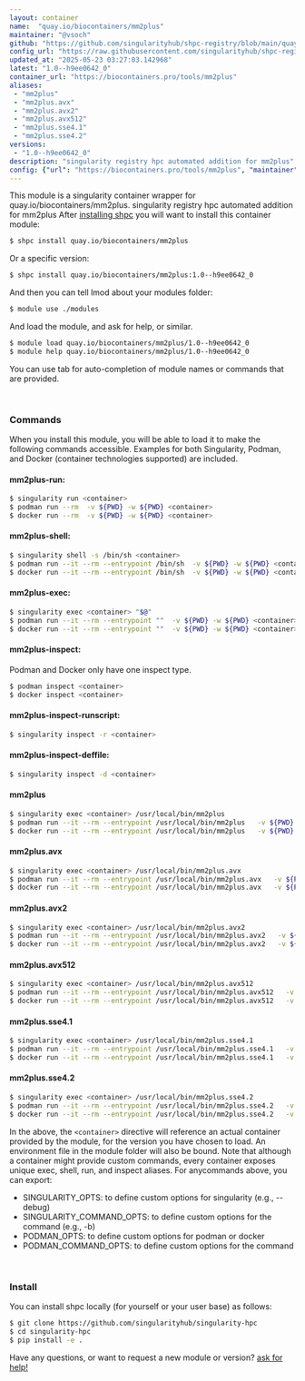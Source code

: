 ```yaml
---
layout: container
name:  "quay.io/biocontainers/mm2plus"
maintainer: "@vsoch"
github: "https://github.com/singularityhub/shpc-registry/blob/main/quay.io/biocontainers/mm2plus/container.yaml"
config_url: "https://raw.githubusercontent.com/singularityhub/shpc-registry/main/quay.io/biocontainers/mm2plus/container.yaml"
updated_at: "2025-05-23 03:27:03.142968"
latest: "1.0--h9ee0642_0"
container_url: "https://biocontainers.pro/tools/mm2plus"
aliases:
 - "mm2plus"
 - "mm2plus.avx"
 - "mm2plus.avx2"
 - "mm2plus.avx512"
 - "mm2plus.sse4.1"
 - "mm2plus.sse4.2"
versions:
 - "1.0--h9ee0642_0"
description: "singularity registry hpc automated addition for mm2plus"
config: {"url": "https://biocontainers.pro/tools/mm2plus", "maintainer": "@vsoch", "description": "singularity registry hpc automated addition for mm2plus", "latest": {"1.0--h9ee0642_0": "sha256:6b3d32f44b8a530b97267fd5e4a6889210ba9daaceef49b7a5224f29830a7c4e"}, "tags": {"1.0--h9ee0642_0": "sha256:6b3d32f44b8a530b97267fd5e4a6889210ba9daaceef49b7a5224f29830a7c4e"}, "docker": "quay.io/biocontainers/mm2plus", "aliases": {"mm2plus": "/usr/local/bin/mm2plus", "mm2plus.avx": "/usr/local/bin/mm2plus.avx", "mm2plus.avx2": "/usr/local/bin/mm2plus.avx2", "mm2plus.avx512": "/usr/local/bin/mm2plus.avx512", "mm2plus.sse4.1": "/usr/local/bin/mm2plus.sse4.1", "mm2plus.sse4.2": "/usr/local/bin/mm2plus.sse4.2"}}
---
```


This module is a singularity container wrapper for quay.io/biocontainers/mm2plus.
singularity registry hpc automated addition for mm2plus
After [installing shpc](#install) you will want to install this container module:


```bash
$ shpc install quay.io/biocontainers/mm2plus
```

Or a specific version:

```bash
$ shpc install quay.io/biocontainers/mm2plus:1.0--h9ee0642_0
```

And then you can tell lmod about your modules folder:

```bash
$ module use ./modules
```

And load the module, and ask for help, or similar.

```bash
$ module load quay.io/biocontainers/mm2plus/1.0--h9ee0642_0
$ module help quay.io/biocontainers/mm2plus/1.0--h9ee0642_0
```

You can use tab for auto-completion of module names or commands that are provided.

<br>

### Commands

When you install this module, you will be able to load it to make the following commands accessible.
Examples for both Singularity, Podman, and Docker (container technologies supported) are included.

#### mm2plus-run:

```bash
$ singularity run <container>
$ podman run --rm  -v ${PWD} -w ${PWD} <container>
$ docker run --rm  -v ${PWD} -w ${PWD} <container>
```

#### mm2plus-shell:

```bash
$ singularity shell -s /bin/sh <container>
$ podman run --it --rm --entrypoint /bin/sh  -v ${PWD} -w ${PWD} <container>
$ docker run --it --rm --entrypoint /bin/sh  -v ${PWD} -w ${PWD} <container>
```

#### mm2plus-exec:

```bash
$ singularity exec <container> "$@"
$ podman run --it --rm --entrypoint ""  -v ${PWD} -w ${PWD} <container> "$@"
$ docker run --it --rm --entrypoint ""  -v ${PWD} -w ${PWD} <container> "$@"
```

#### mm2plus-inspect:

Podman and Docker only have one inspect type.

```bash
$ podman inspect <container>
$ docker inspect <container>
```

#### mm2plus-inspect-runscript:

```bash
$ singularity inspect -r <container>
```

#### mm2plus-inspect-deffile:

```bash
$ singularity inspect -d <container>
```


#### mm2plus

```bash
$ singularity exec <container> /usr/local/bin/mm2plus
$ podman run --it --rm --entrypoint /usr/local/bin/mm2plus   -v ${PWD} -w ${PWD} <container> -c " $@"
$ docker run --it --rm --entrypoint /usr/local/bin/mm2plus   -v ${PWD} -w ${PWD} <container> -c " $@"
```


#### mm2plus.avx

```bash
$ singularity exec <container> /usr/local/bin/mm2plus.avx
$ podman run --it --rm --entrypoint /usr/local/bin/mm2plus.avx   -v ${PWD} -w ${PWD} <container> -c " $@"
$ docker run --it --rm --entrypoint /usr/local/bin/mm2plus.avx   -v ${PWD} -w ${PWD} <container> -c " $@"
```


#### mm2plus.avx2

```bash
$ singularity exec <container> /usr/local/bin/mm2plus.avx2
$ podman run --it --rm --entrypoint /usr/local/bin/mm2plus.avx2   -v ${PWD} -w ${PWD} <container> -c " $@"
$ docker run --it --rm --entrypoint /usr/local/bin/mm2plus.avx2   -v ${PWD} -w ${PWD} <container> -c " $@"
```


#### mm2plus.avx512

```bash
$ singularity exec <container> /usr/local/bin/mm2plus.avx512
$ podman run --it --rm --entrypoint /usr/local/bin/mm2plus.avx512   -v ${PWD} -w ${PWD} <container> -c " $@"
$ docker run --it --rm --entrypoint /usr/local/bin/mm2plus.avx512   -v ${PWD} -w ${PWD} <container> -c " $@"
```


#### mm2plus.sse4.1

```bash
$ singularity exec <container> /usr/local/bin/mm2plus.sse4.1
$ podman run --it --rm --entrypoint /usr/local/bin/mm2plus.sse4.1   -v ${PWD} -w ${PWD} <container> -c " $@"
$ docker run --it --rm --entrypoint /usr/local/bin/mm2plus.sse4.1   -v ${PWD} -w ${PWD} <container> -c " $@"
```


#### mm2plus.sse4.2

```bash
$ singularity exec <container> /usr/local/bin/mm2plus.sse4.2
$ podman run --it --rm --entrypoint /usr/local/bin/mm2plus.sse4.2   -v ${PWD} -w ${PWD} <container> -c " $@"
$ docker run --it --rm --entrypoint /usr/local/bin/mm2plus.sse4.2   -v ${PWD} -w ${PWD} <container> -c " $@"
```



In the above, the `<container>` directive will reference an actual container provided
by the module, for the version you have chosen to load. An environment file in the
module folder will also be bound. Note that although a container
might provide custom commands, every container exposes unique exec, shell, run, and
inspect aliases. For anycommands above, you can export:

 - SINGULARITY_OPTS: to define custom options for singularity (e.g., --debug)
 - SINGULARITY_COMMAND_OPTS: to define custom options for the command (e.g., -b)
 - PODMAN_OPTS: to define custom options for podman or docker
 - PODMAN_COMMAND_OPTS: to define custom options for the command

<br>

### Install

You can install shpc locally (for yourself or your user base) as follows:

```bash
$ git clone https://github.com/singularityhub/singularity-hpc
$ cd singularity-hpc
$ pip install -e .
```

Have any questions, or want to request a new module or version? [ask for help!](https://github.com/singularityhub/singularity-hpc/issues)